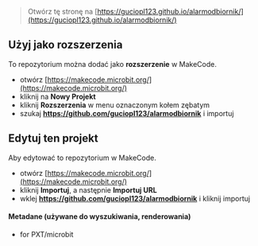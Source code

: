 
> Otwórz tę stronę na [https://guciopl123.github.io/alarmodbiornik/](https://guciopl123.github.io/alarmodbiornik/)

## Użyj jako rozszerzenia

To repozytorium można dodać jako **rozszerzenie** w MakeCode.

* otwórz [https://makecode.microbit.org/](https://makecode.microbit.org/)
* kliknij na **Nowy Projekt**
* kliknij **Rozszerzenia** w menu oznaczonym kołem zębatym
* szukaj **https://github.com/guciopl123/alarmodbiornik** i importuj

## Edytuj ten projekt

Aby edytować to repozytorium w MakeCode.

* otwórz [https://makecode.microbit.org/](https://makecode.microbit.org/)
* kliknij **Importuj**, a następnie **Importuj URL**
* wklej **https://github.com/guciopl123/alarmodbiornik** i kliknij importuj

#### Metadane (używane do wyszukiwania, renderowania)

* for PXT/microbit
<script src="https://makecode.com/gh-pages-embed.js"></script><script>makeCodeRender("{{ site.makecode.home_url }}", "{{ site.github.owner_name }}/{{ site.github.repository_name }}");</script>
